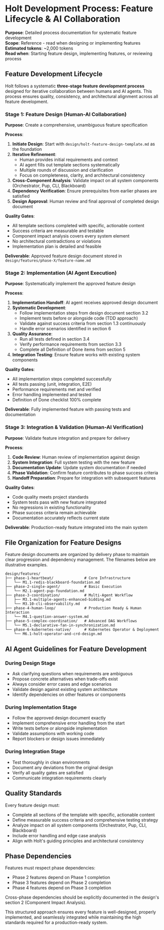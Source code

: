 # **Holt Development Process: Feature Lifecycle & AI Collaboration**

**Purpose**: Detailed process documentation for systematic feature development  
**Scope**: Reference - read when designing or implementing features  
**Estimated tokens**: ~2,000 tokens  
**Read when**: Starting feature design, implementing features, or reviewing process

## **Feature Development Lifecycle**

Holt follows a systematic **three-stage feature development process** designed for iterative collaboration between humans and AI agents. This process ensures quality, consistency, and architectural alignment across all feature development.

### **Stage 1: Feature Design (Human-AI Collaboration)**

**Purpose**: Create a comprehensive, unambiguous feature specification

**Process**:
1. **Initiate Design**: Start with `design/holt-feature-design-template.md` as the foundation
2. **Iterative Refinement**: 
   - Human provides initial requirements and context
   - AI agent fills out template sections systematically
   - Multiple rounds of discussion and clarification
   - Focus on completeness, clarity, and architectural consistency
3. **Cross-Component Analysis**: Validate impact on all system components (Orchestrator, Pup, CLI, Blackboard)
4. **Dependency Verification**: Ensure prerequisites from earlier phases are satisfied
5. **Design Approval**: Human review and final approval of completed design document

**Quality Gates**:
- All template sections completed with specific, actionable content
- Success criteria are measurable and testable
- Component impact analysis covers every system element
- No architectural contradictions or violations
- Implementation plan is detailed and feasible

**Deliverable**: Approved feature design document stored in `design/features/phase-X/feature-name.md`

### **Stage 2: Implementation (AI Agent Execution)**

**Purpose**: Systematically implement the approved feature design

**Process**:
1. **Implementation Handoff**: AI agent receives approved design document
2. **Systematic Development**: 
   - Follow implementation steps from design document section 3.2
   - Implement tests before or alongside code (TDD approach)
   - Validate against success criteria from section 1.3 continuously
   - Handle error scenarios identified in section 6
3. **Quality Assurance**:
   - Run all tests defined in section 3.4
   - Verify performance requirements from section 3.3
   - Complete all Definition of Done items from section 5
4. **Integration Testing**: Ensure feature works with existing system components

**Quality Gates**:
- All implementation steps completed successfully
- All tests passing (unit, integration, E2E)
- Performance requirements met and verified
- Error handling implemented and tested
- Definition of Done checklist 100% complete

**Deliverable**: Fully implemented feature with passing tests and documentation

### **Stage 3: Integration & Validation (Human-AI Verification)**

**Purpose**: Validate feature integration and prepare for delivery

**Process**:
1. **Code Review**: Human review of implementation against design
2. **System Integration**: Full system testing with the new feature
3. **Documentation Update**: Update system documentation if needed
4. **Phase Validation**: Confirm feature contributes to phase success criteria
5. **Handoff Preparation**: Prepare for integration with subsequent features

**Quality Gates**:
- Code quality meets project standards
- System tests pass with new feature integrated
- No regressions in existing functionality
- Phase success criteria remain achievable
- Documentation accurately reflects current state

**Deliverable**: Production-ready feature integrated into the main system

## **File Organization for Feature Designs**

Feature design documents are organized by delivery phase to maintain clear progression and dependency management. The filenames below are illustrative examples.

```
design/features/
├── phase-1-heartbeat/              # Core Infrastructure
│   └── M1.1-redis-blackboard-foundation.md
├── phase-2-single-agent/           # Basic Execution
│   └── M2.1-agent-pup-foundation.md
├── phase-3-coordination/           # Multi-Agent Workflow
│   ├── M3.1-multiple-agents-enhanced-bidding.md
│   └── M3.10-cli-observability.md
├── phase-4-human-loop/             # Production Ready & Human Interaction
│   └── M4.1-question-answer-system.md
├── phase-5-complex-coordination/   # Advanced DAG Workflows
│   └── M5.1-declarative-fan-in-synchronization.md
└── phase-6-kubernetes-native/      # Kubernetes Operator & Deployment
    └── M6.1-holt-operator-and-crd-design.md
```

## **AI Agent Guidelines for Feature Development**

### **During Design Stage**
- Ask clarifying questions when requirements are ambiguous
- Propose concrete alternatives when trade-offs exist
- Always consider error cases and edge scenarios
- Validate design against existing system architecture
- Identify dependencies on other features or components

### **During Implementation Stage**
- Follow the approved design document exactly
- Implement comprehensive error handling from the start
- Write tests before or alongside implementation
- Validate assumptions with working code
- Report blockers or design issues immediately

### **During Integration Stage**
- Test thoroughly in clean environments
- Document any deviations from the original design
- Verify all quality gates are satisfied
- Communicate integration requirements clearly

## **Quality Standards**

Every feature design must:
- Complete all sections of the template with specific, actionable content
- Define measurable success criteria and comprehensive testing strategy
- Analyze impact on all system components (Orchestrator, Pup, CLI, Blackboard)
- Include error handling and edge case analysis
- Align with Holt's guiding principles and architectural consistency

## **Phase Dependencies**

Features must respect phase dependencies:
- Phase 2 features depend on Phase 1 completion
- Phase 3 features depend on Phase 2 completion  
- Phase 4 features depend on Phase 3 completion

Cross-phase dependencies should be explicitly documented in the design's section 2 (Component Impact Analysis).

This structured approach ensures every feature is well-designed, properly implemented, and seamlessly integrated while maintaining the high standards required for a production-ready system.